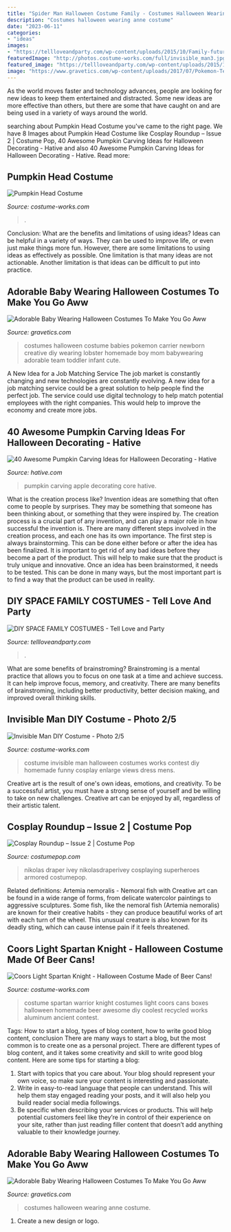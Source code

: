 ```yaml
---
title: "Spider Man Halloween Costume Family - Costumes Halloween Wearing Anne Costume"
description: "Costumes halloween wearing anne costume"
date: "2023-06-11"
categories:
- "ideas"
images:
- "https://tellloveandparty.com/wp-content/uploads/2015/10/Family-futuristic-costume-Tell-love-and-Party.jpg"
featuredImage: "http://photos.costume-works.com/full/invisible_man3.jpg"
featured_image: "https://tellloveandparty.com/wp-content/uploads/2015/10/Family-futuristic-costume-Tell-love-and-Party.jpg"
image: "https://www.gravetics.com/wp-content/uploads/2017/07/Pokemon-Team.jpeg"
---
```



As the world moves faster and technology advances, people are looking for new ideas to keep them entertained and distracted. Some new ideas are more effective than others, but there are some that have caught on and are being used in a variety of ways around the world.

	

		
searching about Pumpkin Head Costume you've came to the right page. We have 8 Images about Pumpkin Head Costume like Cosplay Roundup – Issue 2 | Costume Pop, 40 Awesome Pumpkin Carving Ideas for Halloween Decorating - Hative and also 40 Awesome Pumpkin Carving Ideas for Halloween Decorating - Hative. Read more:
		
    
## Pumpkin Head Costume

<img loading=lazy src="https://photos.costume-works.com/full/pumpkin_head1.jpg" onerror="this.onerror=null;this.src='https://tse1.mm.bing.net/th?id=OIP.ZEscyZKyMTrqgKrtKmGHgAHaKI&amp;pid=15.1';" alt="Pumpkin Head Costume">

_Source: costume-works.com_

>. 

	

Conclusion: What are the benefits and limitations of using ideas?
Ideas can be helpful in a variety of ways. They can be used to improve life, or even just make things more fun. However, there are some limitations to using ideas as effectively as possible. One limitation is that many ideas are not actionable. Another limitation is that ideas can be difficult to put into practice.

    
## Adorable Baby Wearing Halloween Costumes To Make You Go Aww

<img loading=lazy src="https://www.gravetics.com/wp-content/uploads/2017/07/Pokemon-Team.jpeg" onerror="this.onerror=null;this.src='https://tse4.mm.bing.net/th?id=OIP.3eFpAKaGFdv3kEtZBxQnjAHaLC&amp;pid=15.1';" alt="Adorable Baby Wearing Halloween Costumes To Make You Go Aww">

_Source: gravetics.com_

>costumes halloween costume babies pokemon carrier newborn creative diy wearing lobster homemade boy mom babywearing adorable team toddler infant cute. 

	

A New Idea for a Job Matching Service
The job market is constantly changing and new technologies are constantly evolving. A new idea for a job matching service could be a great solution to help people find the perfect job. The service could use digital technology to help match potential employees with the right companies. This would help to improve the economy and create more jobs.

    
## 40 Awesome Pumpkin Carving Ideas For Halloween Decorating - Hative

<img loading=lazy src="https://hative.com/wp-content/uploads/2014/10/pumpkin-carving-ideas/37-apple-core.jpg" onerror="this.onerror=null;this.src='https://tse3.mm.bing.net/th?id=OIP.xsi2bWOoFnhwn9wWYW99zwHaLL&amp;pid=15.1';" alt="40 Awesome Pumpkin Carving Ideas for Halloween Decorating - Hative">

_Source: hative.com_

>pumpkin carving apple decorating core hative. 

	

What is the creation process like?
Invention ideas are something that often come to people by surprises. They may be something that someone has been thinking about, or something that they were inspired by. The creation process is a crucial part of any invention, and can play a major role in how successful the invention is. There are many different steps involved in the creation process, and each one has its own importance. 
The first step is always brainstorming. This can be done either before or after the idea has been finalized. It is important to get rid of any bad ideas before they become a part of the product. This will help to make sure that the product is truly unique and innovative. Once an idea has been brainstormed, it needs to be tested. This can be done in many ways, but the most important part is to find a way that the product can be used in reality.

    
## DIY SPACE FAMILY COSTUMES - Tell Love And Party

<img loading=lazy src="https://tellloveandparty.com/wp-content/uploads/2015/10/Family-futuristic-costume-Tell-love-and-Party.jpg" onerror="this.onerror=null;this.src='https://tse2.mm.bing.net/th?id=OIP.xJ-hfe25Dz0voMJ-kbmWhQHaLH&amp;pid=15.1';" alt="DIY SPACE FAMILY COSTUMES - Tell Love and Party">

_Source: tellloveandparty.com_

>. 

	

What are some benefits of brainstroming?
Brainstroming is a mental practice that allows you to focus on one task at a time and achieve success. It can help improve focus, memory, and creativity. There are many benefits of brainstroming, including better productivity, better decision making, and improved overall thinking skills.

    
## Invisible Man DIY Costume - Photo 2/5

<img loading=lazy src="http://photos.costume-works.com/full/invisible_man3.jpg" onerror="this.onerror=null;this.src='https://tse4.mm.bing.net/th?id=OIP.mqlVBYJFZd5aE_UKMc98OQHaJ3&amp;pid=15.1';" alt="Invisible Man DIY Costume - Photo 2/5">

_Source: costume-works.com_

>costume invisible man halloween costumes works contest diy homemade funny cosplay enlarge views dress mens. 

	

Creative art is the result of one's own ideas, emotions, and creativity. To be a successful artist, you must have a strong sense of yourself and be willing to take on new challenges. Creative art can be enjoyed by all, regardless of their artistic talent.

    
## Cosplay Roundup – Issue 2 | Costume Pop

<img loading=lazy src="https://www.costumepop.com/wp-content/uploads/2014/09/miles-morales-spider-man-cosplay-costumepop.jpg" onerror="this.onerror=null;this.src='https://tse1.mm.bing.net/th?id=OIP.JCiiTXglLspSjRSsac2UggHaLH&amp;pid=15.1';" alt="Cosplay Roundup – Issue 2 | Costume Pop">

_Source: costumepop.com_

>nikolas draper ivey nikolasdraperivey cosplaying superheroes armored costumepop. 

	

Related definitions: Artemia nemoralis - Nemoral fish with
Creative art can be found in a wide range of forms, from delicate watercolor paintings to aggressive sculptures. Some fish, like the nemoral fish (Artemia nemoralis) are known for their creative habits - they can produce beautiful works of art with each turn of the wheel. This unusual creature is also known for its deadly sting, which can cause intense pain if it feels threatened.

    
## Coors Light Spartan Knight - Halloween Costume Made Of Beer Cans!

<img loading=lazy src="http://photos.costume-works.com/full/spartan_warrior.jpg" onerror="this.onerror=null;this.src='https://tse3.mm.bing.net/th?id=OIP.fqBJPPL7EmLJVsNGX0gQUQHaLV&amp;pid=15.1';" alt="Coors Light Spartan Knight - Halloween Costume Made of Beer Cans!">

_Source: costume-works.com_

>costume spartan warrior knight costumes light coors cans boxes halloween homemade beer awesome diy coolest recycled works aluminum ancient contest. 

	

Tags: How to start a blog, types of blog content, how to write good blog content, conclusion
There are many ways to start a blog, but the most common is to create one as a personal project. There are different types of blog content, and it takes some creativity and skill to write good blog content. Here are some tips for starting a blog:
1. Start with topics that you care about. Your blog should represent your own voice, so make sure your content is interesting and passionate.
2. Write in easy-to-read language that people can understand. This will help them stay engaged reading your posts, and it will also help you build reader social media followings.
3. Be specific when describing your services or products. This will help potential customers feel like they’re in control of their experience on your site, rather than just reading filler content that doesn’t add anything valuable to their knowledge journey. 

    
## Adorable Baby Wearing Halloween Costumes To Make You Go Aww

<img loading=lazy src="https://www.gravetics.com/wp-content/uploads/2017/07/raggedy-anne-costume.jpg" onerror="this.onerror=null;this.src='https://tse4.mm.bing.net/th?id=OIP.eBqBQjFdWEFraha_YnD14gDHEs&amp;pid=15.1';" alt="Adorable Baby Wearing Halloween Costumes To Make You Go Aww">

_Source: gravetics.com_

>costumes halloween wearing anne costume. 

	

1. Create a new design or logo.

